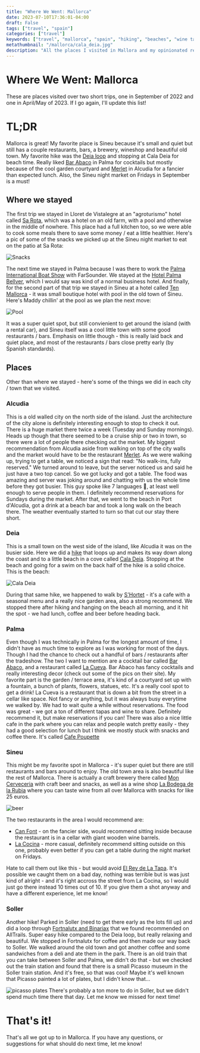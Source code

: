 ```yaml
---
title: "Where We Went: Mallorca"
date: 2023-07-10T17:36:01-04:00
draft: False
tags: ["travel", "spain"]
categories: ["travel"]
keywords: ["travel", "mallorca", "spain", "hiking", "beaches", "wine tasting", "restaurants", "cafes"]
metathumbnail: "/mallorca/cala_deia.jpg"
description: "All the places I visited in Mallora and my opinionated reviews of them. Including hikes, wine tastings, cafes, restaurants, and beaches."
---
```


# Where We Went: Mallorca
These are places visited over two short trips, one in September of 2022 and one
in April/May of 2023. If I go again, I'll update this list!

# TL;DR
Mallorca is great! My favorite place is Sineu because it's small and quiet but still has a couple restaurants, bars, a brewery, wineshop and beautiful old town. My favorite hike was the [Deia loop](https://www.alltrails.com/explore/trail/spain/mallorca/deia-bens-d-avall-llucalcari-via-gr-221?u=i) and stopping at Cala Deia for beach time.
Really liked [Bar Abaco](https://bar-abaco.es/inicio/) in Palma for cocktails but mostly because of the cool garden courtyard and [Merlet](https://merlet-restaurante-de-tapas-alcudia.negocio.site/) in Alcudia for a fancier than expected lunch. Also, the Sineu night market on Fridays in September is a must!

## Where we stayed
The first trip we stayed in Lloret de Vistalegre at an "agroturismo" hotel
called [Sa Rota](https://sa-rota.com/en/home-2/), which was a hotel on an old
farm, with a pool and otherwise in the middle of nowhere. This place had a full
kitchen too, so we were able to cook some meals there to save some money / eat
a little healthier. Here's a pic of some of the snacks we picked up at the Sineu night market to eat on the patio at Sa Rota:

![Snacks](/mallorca/snacks.jpg)

The next time we stayed in Palma because I was there to work the
[Palma International Boat Show](https://palmainternationalboatshow.com/en/)
with FarSounder. We stayed at the [Hotel Palma Bellver](https://www.melia.com/en/hotels/spain/majorca/hotel-palma-bellver-by-melia), which I would say was kind of a normal business hotel.
And finally, for the second part of that trip we stayed in Sineu at a hotel called [Ten Mallorca](https://www.tenmallorca.com/) - it was small boutique hotel with pool in the old town of Sineu. Here's Maddy chillin' at the pool as we plan the next move:

![Pool](/mallorca/pool.jpg)

It was a super quiet spot, but still convienient to get around the island (with a rental car), and Sineu itself was a cool little town with some good restaurants / bars. Emphasis on little though - this is really laid back and quiet place, and most of the restaurants / bars close pretty early (by Spanish standards).

## Places
Other than where we stayed - here's some of the things we did in each city /
town that we visited.

### Alcudia
This is a old walled city on the north side of the island. Just the architecture of the city alone is definitely interesting enough to stop to check it out. There is a huge market there twice a week (Tuesday and Sunday mornings). Heads up though that there seemed to be a cruise ship or two in town, so there were a lot of people there checking out the market.
My biggest recommendation from Alcudia aside from walking on top of the city walls and the market would have to be the restaurant [Merlet](https://merlet-restaurante-de-tapas-alcudia.negocio.site/). As we were walking up, trying to get a table, we noticed a sign that read: "No walk-ins, fully reserved." We turned around to leave, but the server noticed us and said he just have a two top cancel. So we got lucky and got a table. The food was amazing and server was joking around and chatting with us the whole time before they got busier. This guy spoke like 7 languages 🤯, at least well enough to serve people in them. I definitely recommend
reservations for Sundays during the market. 
After that, we went to the beach in Port d'Alcudia, got a drink at a beach bar and took a long walk on the beach there. The weather eventually started to turn so that cut our stay there short.

### Deia
This is a small town on the west side of the island, like Alcudia it was on the busier side. Here we did a [hike](https://www.alltrails.com/explore/trail/spain/mallorca/deia-bens-d-avall-llucalcari-via-gr-221?u=i) that loops up and makes its way down along the coast and to a little beach in a cove called [Cala Deia](https://www.abc-mallorca.com/cala-deia/). Stopping at the beach and going for a swim on the back half of the hike is a solid choice. This is the beach:

![Cala Deia](/mallorca/cala_deia.jpg)

During that same hike, we happened to walk by [S'Hortet](https://llunadenit.wixsite.com/hortet) - it's a cafe with a seasonal menu and a really nice garden area, also a strong recommend. We stopped there after hiking and hanging on the beach all morning, and it hit the spot - we had lunch, coffee and beer before heading back.

### Palma
Even though I was technically in Palma for the longest amount of time, I didn't
have as much time to explore as I was working for most of the days. Though I had the chance to check out a handful of bars / restaurants after the tradeshow. The two I want to mention are a cocktail bar called [Bar Abaco](https://bar-abaco.es/inicio/), and a restaurant called [La Cueva](https://goo.gl/maps/rhDkAmvYHsh11Zwz7). Bar Abaco has fancy cocktails and really interesting decor (check out some of the pics on their site). My favorite part is the garden / terrace area, it's kind of a courtyard set up with a fountain, a bunch of plants, flowers, statues, etc. It's a really cool spot to get a drink!
La Cueva is a restaurant that is down a bit from the street in a cellar like space. Not fancy or anything, but it was always busy everytime we walked by. We had to wait quite a while without reservations. The food was great - we got a ton of different tapas and wine to share. Definitely recommend it, but make reservations if you can!
There was also a nice little cafe in the park where you can relax and people watch pretty easily - they had a good selection for lunch but I think we mostly stuck with snacks and coffee there. It's called [Cafe Poupette](https://bananaclipgroup.com/cafe-poupette/)

### Sineu
This might be my favorite spot in Mallorca - it's super quiet but there are still restaurants and bars around to enjoy. The old town area is also beautiful like the rest of Mallorca. There is actually a craft brewery there called [Mon Cerveceria](http://cervesamon.es/) with craft beer and snacks, as well as a wine shop [La Bodega de la Rubia](https://bodega-de-la-rubia.com/en/) where you can taste wine from all over Mallorca with snacks for like 25 euros.

![beer](/mallorca/mon_beer.jpg)

The two restaurants in the area I would recommend are: 
- [Can Font](https://en.canfontsineu.com) - on the fancier side, would recommend sitting inside because the restaurant is in a cellar with giant wooden wine barrels.
- [La Cocina](https://www.facebook.com/LaCocina.Sineu) - more casual, definitely recommend sitting outside on this one, probably even better if you can get a table during the night market on Fridays.

Hate to call them out like this - but would avoid [El Rey de La Tapa](https://elreydelatapa.business.site/). It's possible we caught them on a bad day, nothing was terrible but is was just kind of alright - and it's right accross the street from La Cocina, so I would just go there instead 10 times out of 10. If you give them a shot anyway and have a different experience, let me know!

### Soller
Another hike! Parked in Soller (need to get there early as the lots fill up) and did a loop through [Fortnalutx and Binariax](https://www.alltrails.com/explore/trail/spain/mallorca/soller-fortnalux-biniaraix?u=i) that we found recommended on AllTrails. Super easy hike compared to the Deia loop, but really relaxing and beautiful. We stopped in Fortnalutx for coffee and then made our way back to Soller. We walked around the old town and got another coffee and some sandwiches from a deli and ate them in the park. There is an old train that you can take between Soller and Palma, we didn't do that - but we checked out the train station and found that there is a small Picasso museum in the Soller train station. And it's free, so that was cool! Maybe it's well known that Picasso painted a lot of plates, but I didn't know that...

![picasso plates](/mallorca/picasso_plates.jpg)
There's probably a ton more to do in Soller, but we didn't spend much time there that day. Let me know we missed for next time!

# That's it! 
That's all we got up to in Mallorca. If you have any questions, or suggestions for what should do next time, let me know!